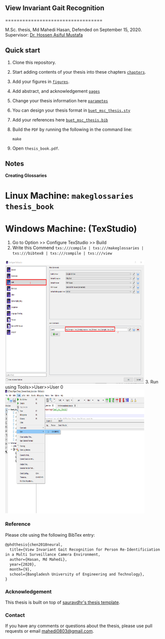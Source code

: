 ## View Invariant Gait Recognition
==================================

M.Sc. thesis, Md Mahedi Hasan, Defended on September 15, 2020. <br />
Supervisor: <a href="https://hossenmustafa.buet.ac.bd/">Dr. Hossen Asiful Mustafa</a> 

## Quick start

1. Clone this repository.
2. Start adding contents of your thesis into these chapters [`chapters`](./chapters).
3. Add your figures in [`figures`](./figures).
4. Add abstract, and acknowledgement [`pages`](./pages)
5. Change your thesis information here  [`parametes`](./parameters)
6. You can design your thesis format in [`buet_msc_thesis.sty`](./buet_msc_thesis.sty)
7. Add your references here [`buet_msc_thesis.bib`](./buet_msc_thesis.bib)
7. Build the `PDF` by running the following in the command line:

    ```
    make
    ```

8. Open `thesis_book.pdf`.

## Notes
<b>Creating Glossaries</b><br/>
# Linux Machine: ``` makeglossaries thesis_book ```
# Windows Machine: (TexStudio) <br/>
1. Go to Option >> Configure TexStudio >> Build
2. Write this Commend     ``` txs:///compile | txs:///makeglossaries | txs:///bibtex8 | txs:///compile | txs:///view ```
<img src="./imgs/texstudio1.png" width="450" height="400" />  
3. Run using Tools>>User>>User 0
<img src="./imgs/texstudio2.png" width="450" height="400" /> 


### Reference
Please cite using the following BibTex entry:
```
@phdthesis{chen2018neural,
  title={View Invariant Gait Recognition for Person Re-Identificiation in a Multi Surveillance Camera Environment,
  author={Hasan, Md Mahedi},
  year={2020},
  month={9},
  school={Bangladesh University of Engineering and Technology},
}
```

### Acknowledgement

This thesis is built on top of [sauravdhr's thesis template](https://github.com/sauravdhr/qPMS-Sigma).

### Contact

If you have any comments or questions about the thesis, please use pull requests or email <mahedi0803@gmail.com>.
